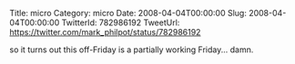 Title: micro
Category: micro
Date: 2008-04-04T00:00:00
Slug: 2008-04-04T00:00:00
TwitterId: 782986192
TweetUrl: https://twitter.com/mark_philpot/status/782986192

so it turns out this off-Friday is a partially working Friday... damn.